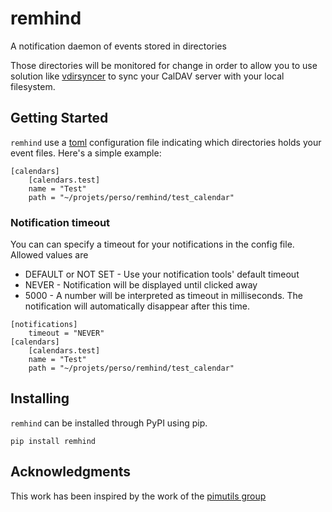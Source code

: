 # remhind

A notification daemon of events stored in directories

Those directories will be monitored for change in order to allow you to use
solution like [vdirsyncer](https://github.com/pimutils/vdirsyncer) to sync your
CalDAV server with your local filesystem.

## Getting Started

`remhind` use a [toml](https://github.com/toml-lang/toml) configuration file
indicating which directories holds your event files. Here's a simple example:

```
[calendars]
    [calendars.test]
    name = "Test"
    path = "~/projets/perso/remhind/test_calendar"
```

### Notification timeout

You can can specify a timeout for your notifications in the config file. Allowed
values are

- DEFAULT or NOT SET - Use your notification tools' default timeout
- NEVER - Notification will be displayed until clicked away
- 5000 - A number will be interpreted as timeout in milliseconds. The
    notification will automatically disappear after this time.

```
[notifications]
    timeout = "NEVER"
[calendars]
    [calendars.test]
    name = "Test"
    path = "~/projets/perso/remhind/test_calendar"
```

## Installing

`remhind` can be installed through PyPI using pip.

```
pip install remhind
```

## Acknowledgments

This work has been inspired by the work of the [pimutils group](https://github.com/pimutils)
